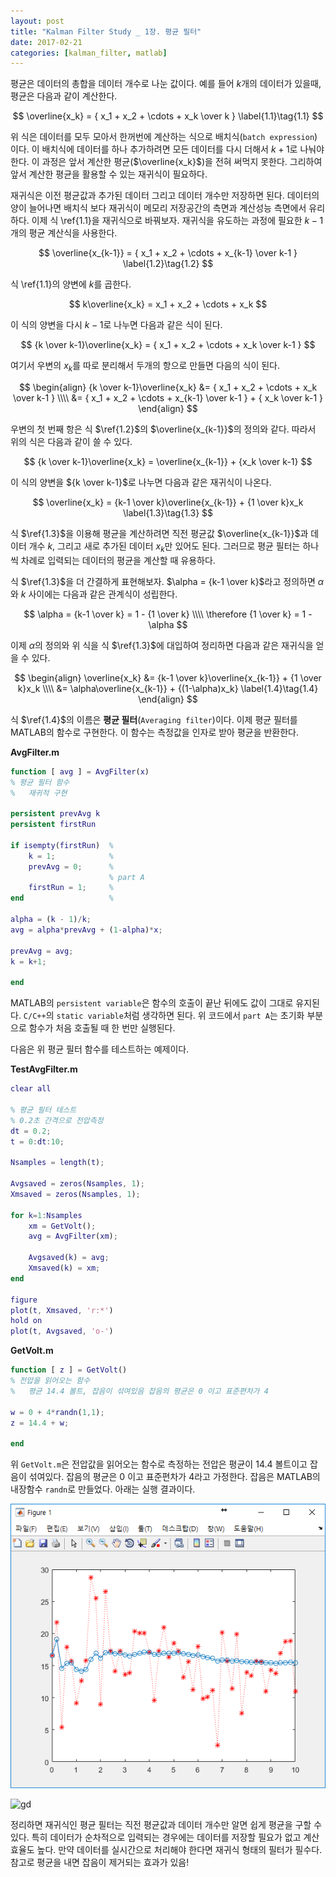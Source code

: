 ```yaml
---
layout: post
title: "Kalman Filter Study _ 1장. 평균 필터"
date: 2017-02-21
categories: [kalman_filter, matlab]
---
```


평균은 데이터의 총합을 데이터 개수로 나눈 값이다. 예를 들어 $k$개의 데이터가 있을때,
평균은 다음과 같이 계산한다.  

$$
\overline{x_k} = { x_1 + x_2 + \cdots + x_k \over k } \label{1.1}\tag{1.1}
$$

위 식은 데이터를 모두 모아서 한꺼번에 계산하는 식으로 배치식(`batch expression`)이다.
이 배치식에 데이터를 하나 추가하려면 모든 데이터를 다시 더해서 $k+1$로 나눠야 한다.
이 과정은 앞서 계산한 평균($\overline{x_k}$)을 전혀 써먹지 못한다. 그리하여 앞서 계산한
평균을 활용할 수 있는 재귀식이 필요하다.  

재귀식은 이전 평균값과 추가된 데이터 그리고 데이터 개수만 저장하면 된다. 데이터의 양이
늘어나면 배치식 보다 재귀식이 메모리 저장공간의 측면과 계산성능 측면에서 유리하다.
이제 식 \ref{1.1}을 재귀식으로 바꿔보자. 재귀식을 유도하는 과정에 필요한 $k-1$개의
평균 계산식을 사용한다.  

$$
\overline{x_{k-1}} = { x_1 + x_2 + \cdots + x_{k-1} \over k-1 } \label{1.2}\tag{1.2}
$$

식 \ref{1.1}의 양변에 $k$를 곱한다.  

$$
k\overline{x_k} = x_1 + x_2 + \cdots + x_k
$$

이 식의 양변을 다시 $k-1$로 나누면 다음과 같은 식이 된다.  

$$
{k \over k-1}\overline{x_k} = { x_1 + x_2 + \cdots + x_k \over k-1 }
$$

여기서 우변의 $x_k$를 따로 분리해서 두개의 항으로 만들면 다음의 식이 된다.  

$$
\begin{align}
{k \over k-1}\overline{x_k} &= { x_1 + x_2 + \cdots + x_k \over k-1 } \\\\
                            &= { x_1 + x_2 + \cdots + x_{k-1} \over k-1 } + { x_k \over k-1 }
\end{align}
$$

우변의 첫 번째 항은 식 $\ref{1.2}$의 $\overline{x_{k-1}}$의 정의와 같다. 따라서
위의 식은 다음과 같이 쓸 수 있다.  

$$
{k \over k-1}\overline{x_k} = \overline{x_{k-1}} + {x_k \over k-1}
$$

이 식의 양변을 ${k \over k-1}$로 나누면 다음과 같은 재귀식이 나온다.  

$$
\overline{x_k} = {k-1 \over k}\overline{x_{k-1}} + {1 \over k}x_k \label{1.3}\tag{1.3}
$$

식 $\ref{1.3}$을 이용해 평균을 계산하려면 직전 평균값 $\overline{x_{k-1}}$과 데이터
개수 $k$, 그리고 새로 추가된 데이터 $x_k$만 있어도 된다. 그러므로 평균 필터는 하나씩
차례로 입력되는 데이터의 평균을 계산할 때 유용하다.  

식 $\ref{1.3}$을 더 간결하게 표현해보자. $\alpha = {k-1 \over k}$라고 정의하면
$\alpha$와 $k$ 사이에는 다음과 같은 관계식이 성립한다.  

$$
\alpha = {k-1 \over k} = 1 - {1 \over k} \\\\
\therefore {1 \over k} = 1 - \alpha
$$

이제 $\alpha$의 정의와 위 식을 식 $\ref{1.3}$에 대입하여 정리하면 다음과 같은 재귀식을
얻을 수 있다.  

$$
\begin{align}
\overline{x_k} &= {k-1 \over k}\overline{x_{k-1}} + {1 \over k}x_k \\\\
               &= \alpha\overline{x_{k-1}} + {(1-\alpha)x_k} \label{1.4}\tag{1.4}
\end{align}
$$

식 $\ref{1.4}$의 이름은 **평균 필터**(`Averaging filter`)이다. 이제 평균 필터를
MATLAB의 함수로 구현한다. 이 함수는 측정값을 인자로 받아 평균을 반환한다.  

**AvgFilter.m**

```matlab
function [ avg ] = AvgFilter(x)
% 평균 필터 함수
%   재귀적 구현

persistent prevAvg k
persistent firstRun

if isempty(firstRun)  %
    k = 1;            %
    prevAvg = 0;      %  
                      % part A
    firstRun = 1;     %
end                   %

alpha = (k - 1)/k;
avg = alpha*prevAvg + (1-alpha)*x;

prevAvg = avg;
k = k+1;

end
```


MATLAB의 `persistent variable`은 함수의 호출이 끝난 뒤에도 값이 그대로 유지된다.
`C/C++`의 `static variable`처럼 생각하면 된다. 위 코드에서 `part A`는 초기화 부분으로
함수가 처음 호출될 때 한 번만 실행된다.  

다음은 위 평균 필터 함수를 테스트하는 예제이다.  

**TestAvgFilter.m**

```matlab
clear all

% 평균 필터 테스트
% 0.2초 간격으로 전압측정
dt = 0.2;
t = 0:dt:10;

Nsamples = length(t);

Avgsaved = zeros(Nsamples, 1);
Xmsaved = zeros(Nsamples, 1);

for k=1:Nsamples
    xm = GetVolt();
    avg = AvgFilter(xm);

    Avgsaved(k) = avg;
    Xmsaved(k) = xm;
end

figure
plot(t, Xmsaved, 'r:*')
hold on
plot(t, Avgsaved, 'o-')
```

**GetVolt.m**

```matlab
function [ z ] = GetVolt()
% 전압을 읽어오는 함수
%   평균 14.4 볼트, 잡음이 섞여있음 잡음의 평균은 0 이고 표준편차가 4

w = 0 + 4*randn(1,1);
z = 14.4 + w;

end
```


위 `GetVolt.m`은 전압값을 읽어오는 함수로 측정하는 전압은 평균이 $14.4$ 볼트이고 잡음이
섞여있다. 잡음의 평균은 $0$ 이고 표준편차가 $4$라고 가정한다. 잡음은 MATLAB의 내장함수
`randn`로 만들었다. 아래는 실행 결과이다.  

![AvgFilter_1](https://raw.githubusercontent.com/RoyalAzalea/RoyalAzalea.github.io/master/static/img/_posts/kalman-filter-study/AvgFilter_1.PNG)

![gd]({{site.url}}/master/static/img/_posts/kalman-filter-study/AvgFilter_1.PNG)

정리하면 재귀식인 평균 필터는 직전 평균값과 데이터 개수만 알면 쉽게 평균을 구할 수 있다.
특히 데이터가 순차적으로 입력되는 경우에는 데이터를 저장할 필요가 없고 계산 효율도 높다.
만약 데이터를 실시간으로 처리해야 한다면 재귀식 형태의 필터가 필수다. 참고로 평균을 내면
잡음이 제거되는 효과가 있음!
